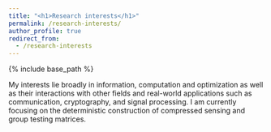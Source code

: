 ```yaml
---
title: "<h1>Research interests</h1>"
permalink: /research-interests/
author_profile: true
redirect_from:
  - /research-interests
---
```


{% include base_path %}


My interests lie broadly in information, computation and optimization
as well as their interactions with other fields and real-world applications
such as communication, cryptography, and signal processing.
I am currently focusing on the deterministic construction of compressed sensing and group
testing matrices.
